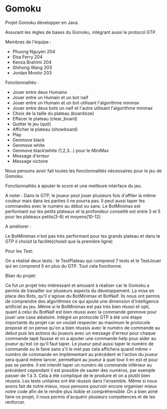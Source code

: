 # Gomoku
Projet Gomoku développer en Java.

Assurant les règles de bases du Gomoku, intégrant aussi le protocol GTP.

Membres de l'équipe : 
- Phuong Nguyen 204
- Elsa Ferry 204
- Kenza Brahimi 204
- Shihong Wang 203
- Jordan Mvotio 203

Fonctionnalités :

- Jouer entre deux Humains
- Jouer entre un Humain et un bot naif
- Jouer entre un Humain et un bot utilisant l'algorithme minmax
- Jouer entre deux bots un naif et l'autre utilisant l'algorithme minmax
- Choix de la taille du plateau (boardsize)
- Effacer le plateau (clear_board)
- Quitter le jeu (quit)
- Afficher le plateau (showboard)
- Play
- Genmove black
- Genmove white
- Genmove black\white (1,2,3...) pour le MiniMax
- Message d'erreur
- Message victoire

Nous pensons avoir fait toutes les fonctionnalités nécessaires pour le jeu de Gomoku.

Fonctionnalités à ajouter le score et une meilleure interface du jeu.

A noter :
Dans le GTP, le joueur peut jouer plusieurs fois d'affiler la même couleur mais dans les parties il ne pourra pas. 
Il peut aussi taper les commandes avec le numéro au début ou sans.
Le BotMinimax est performant sur les petits plateaux et la profondeur conseillé est entre 3 et 5 pour les plateaux petits(3-8) et moyens(10-12)


A améliorer :

Le BotMinimax n'est pas très performant pour les grands plateau et dans le GTP il choisit la facilité(choisit que la première ligne)

Pour les Test: 

On a réalisé deux tests : le TestPlateau qui comprend 7 tests et le TestJouer qui en comprend 5 en plus du GTP. Tout cela fonctionne.

Bilan du projet: 

Ce fut un projet très intéressant et amusant à réaliser car le Gomoku a permis de travailler sur plusieurs aspects du développement. 
La mise en place des Bots, qu'il s'agisse du BotMinimax et BotNaif. Ils nous ont permis de comprendre des algorithmes ce qui ajoute
une dimension d'intelligence artificiel au jeu. Même si le BotMinimax est pas très bien réussi et opti, quant à celui du BotNaif 
est bien réussi avec la commande genmove pour jouer une case aléatoire. Intégré un protocole GTP à été une étape importante du projet car on voulait respecter au maximum le protocole proposé et on pense qu'on a bien réussis avec le numéro de commande au debut puis les actions du joueurs avec un message d'erreur pour chaque commande tapé fausse et on a ajouter une commande help pour aider au joueur qu'est ce qu'il faut taper. Le joueur peut aussi taper le numéro de commande ou le faire sans s'il le met pas cela affichera quand même = numéro de commande en implémentant au précédent et l'action du joueur sera quand même lancer, permettant au joueur à quel tour il en est et pour pas se perdre. Il est interdit taper un numéro de commande inférieur au précédent cependant il est possible de sauter des numéros, par exemple passer de 1 à 3. Cela à été compliqué de le produire et on a plutôt bien réussis. Les tests unitaires ont été réussis dans l'ensemble. Même si nous avons fait de notre mieux, nous pensons pourvoir encore organiser mieux notre code afin de le rendre plus lisible et compréhensible .On a bien aimé faire ce projet, il nous permis d'acquérir plusieurs compétences et de les renforcer.
